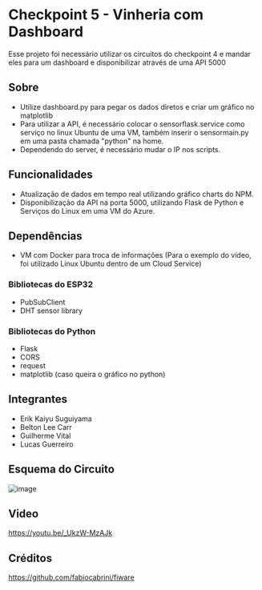 # Checkpoint 5 - Vinheria com Dashboard
Esse projeto foi necessário utilizar os circuitos do checkpoint 4 e mandar eles para um dashboard e disponibilizar através de uma API 5000
## Sobre
- Utilize dashboard.py para pegar os dados diretos e criar um gráfico no matplotlib
- Para utilizar a API, é necessário colocar o sensorflask.service como serviço no linux Ubuntu de uma VM, também inserir o sensormain.py em uma pasta chamada "python" na home.
- Dependendo do server, é necessário mudar o IP nos scripts.
## Funcionalidades
- Atualização de dados em tempo real utilizando gráfico charts do NPM.
- Disponibilização da API na porta 5000, utilizando Flask de Python e Serviços do Linux em uma VM do Azure.

## Dependências
- VM com Docker para troca de informações (Para o exemplo do vídeo, foi utilizado Linux Ubuntu dentro de um Cloud Service)
### Bibliotecas do ESP32
- PubSubClient
- DHT sensor library

### Bibliotecas do Python
- Flask
- CORS
- request
- matplotlib (caso queira o gráfico no python)

## Integrantes
- Erik Kaiyu Suguiyama
- Belton Lee Carr
- Guilherme Vital
- Lucas Guerreiro

## Esquema do Circuito
![image](https://github.com/user-attachments/assets/fbe3f641-f54b-4853-9ebf-3f1af6fc1872)


## Video
https://youtu.be/_UkzW-MzAJk

## Créditos
https://github.com/fabiocabrini/fiware
